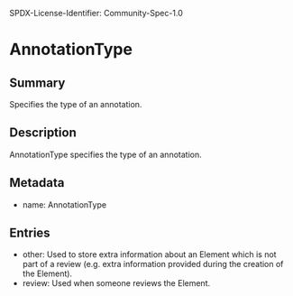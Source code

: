 SPDX-License-Identifier: Community-Spec-1.0

# AnnotationType

## Summary

Specifies the type of an annotation.

## Description

AnnotationType specifies the type of an annotation.

## Metadata

- name: AnnotationType

## Entries

- other: Used to store extra information about an Element which is not part of a review (e.g. extra information provided during the creation of the Element).
- review: Used when someone reviews the Element.
